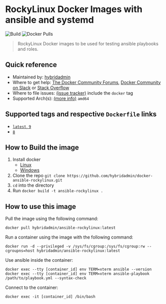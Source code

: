 # RockyLinux Docker Images with ansible and systemd

![Build](https://img.shields.io/github/actions/workflow/status/hybridadmin/docker-ansible-rockylinux/build.yml) ![Docker Pulls](https://img.shields.io/docker/pulls/hybridadmin/ansible-rockylinux)

> RockyLinux Docker images to be used for testing ansible playbooks and roles.

## Quick reference

- Maintained by: [hybridadmin](https://github.com/hybridadmin)
- Where to get help: [The Docker Community Forums](https://forums.docker.com/), [Docker Community on Slack](https://dockr.ly/slack) or [Stack Overflow](https://stackoverflow.com/search?tab=newest&q=docker)
- Where to file issues: [(issue tracker)](https://github.com/hybridadmin/docker-ansible-rockylinux/issues) include the `docker` tag
- Supported Arch(s): [(more info)](https://github.com/docker-library/official-images#architectures-other-than-amd64) `amd64`

## Supported tags and respective `Dockerfile` links

- [`latest`, `9`](https://github.com/hybridadmin/docker-ansible-rockylinux/tree/main/9/Dockerfile)
- [`8`](https://github.com/hybridadmin/docker-ansible-rockylinux/tree/main/8/Dockerfile)

## How to Build the image

1. Install docker
   - [Linux](https://docs.docker.com/engine/install/)
   - [Windows](https://docs.docker.com/docker-for-windows/install/)
2. Clone the repo `git clone https://github.com/hybridadmin/docker-ansible-rockylinux.git`
3. `cd` into the directory
4. Run `docker build -t ansible-rockylinux .`

## How to use this image

Pull the image using the following command:

```console
docker pull hybridadmin/ansible-rockylinux:latest
```

Run a container using the image with the following command:

```console
docker run -d --privileged -v /sys/fs/cgroup:/sys/fs/cgroup:rw --cgroupns=host hybridadmin/ansible-rockylinux:latest
```

Use ansible inside the container:

```console
docker exec --tty [container_id] env TERM=xterm ansible --version
docker exec --tty [container_id] env TERM=xterm ansible-playbook /path/to/playbook.yml --syntax-check
```

Connect to the container:

```console
docker exec -it [container_id] /bin/bash
```
